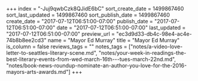 +++
index = "-Juj9qwbCzk8QJidE6bC"
sort_create_date = 1499867460
sort_last_updated = 1499867460
sort_publish_date = 1499867460
create_date = "2017-07-12T06:51:00-07:00"
publish_date = "2017-07-12T06:51:00-07:00"
date = "2017-07-12T06:51:00-07:00"
last_updated = "2017-07-12T06:51:00-07:00"
preview_url = "ec3d9d33-db4c-98e4-ac4e-74b8b8ee2cd3"
name = "Mayor Ed Murray"
title = "Mayor Ed Murray"
is_column = false
reviews_tags = ""
notes_tags = ["notes/a-video-love-letter-to-seattles-literary-scene.md", "notes/your-week-in-readings-the-best-literary-events-from-wed-march-16th---tues-march-22nd.md", "notes/book-news-roundup-nominate-an-author-you-love-for-the-2016-mayors-arts-awards.md"]
+++

